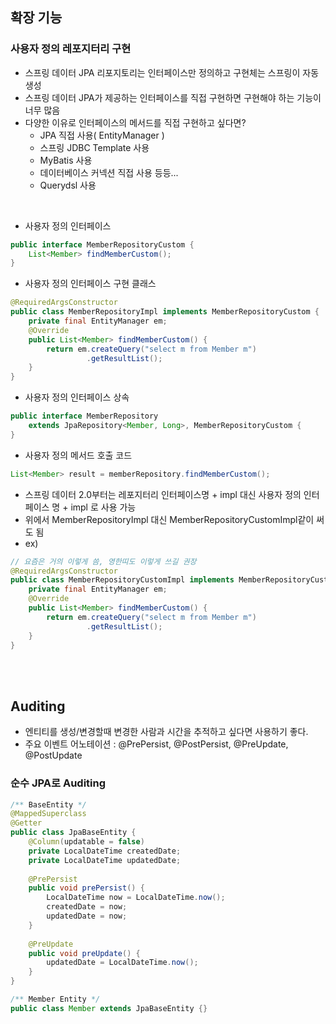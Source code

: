 ## 확장 기능

### 사용자 정의 레포지터리 구현

- 스프링 데이터 JPA 리포지토리는 인터페이스만 정의하고 구현체는 스프링이 자동 생성
- 스프링 데이터 JPA가 제공하는 인터페이스를 직접 구현하면 구현해야 하는 기능이 너무 많음
- 다양한 이유로 인터페이스의 메서드를 직접 구현하고 싶다면?
  - JPA 직접 사용( EntityManager )
  - 스프링 JDBC Template 사용
  - MyBatis 사용
  - 데이터베이스 커넥션 직접 사용 등등...
  - Querydsl 사용

<br>

- 사용자 정의 인터페이스
```java
public interface MemberRepositoryCustom {
    List<Member> findMemberCustom();
}
```

- 사용자 정의 인터페이스 구현 클래스
```java
@RequiredArgsConstructor
public class MemberRepositoryImpl implements MemberRepositoryCustom {
    private final EntityManager em;
    @Override
    public List<Member> findMemberCustom() {
        return em.createQuery("select m from Member m")
                 .getResultList();
    }
}
```

- 사용자 정의 인터페이스 상속
```java
public interface MemberRepository
    extends JpaRepository<Member, Long>, MemberRepositoryCustom {
}
```

- 사용자 정의 메서드 호출 코드
```java
List<Member> result = memberRepository.findMemberCustom();
```

- 스프링 데이터 2.0부터는 레포지터리 인터페이스명 + impl 대신 사용자 정의 인터페이스 명 + impl 로 사용 가능
- 위에서 MemberRepositoryImpl 대신 MemberRepositoryCustomImpl같이 써도 됨
- ex)
```java
// 요즘은 거의 이렇게 씀, 영한띠도 이렇게 쓰길 권장
@RequiredArgsConstructor
public class MemberRepositoryCustomImpl implements MemberRepositoryCustom {
    private final EntityManager em;
    @Override
    public List<Member> findMemberCustom() {
        return em.createQuery("select m from Member m")
                 .getResultList();
    }
}
```

<br><br>

## Auditing
- 엔티티를 생성/변경할때 변경한 사람과 시간을 추적하고 싶다면 사용하기 좋다.
- 주요 이벤트 어노테이션 : @PrePersist, @PostPersist, @PreUpdate, @PostUpdate

### 순수 JPA로 Auditing

```java
/** BaseEntity */
@MappedSuperclass
@Getter
public class JpaBaseEntity {
    @Column(updatable = false)
    private LocalDateTime createdDate;
    private LocalDateTime updatedDate;
    
    @PrePersist
    public void prePersist() {
        LocalDateTime now = LocalDateTime.now();
        createdDate = now;
        updatedDate = now;
    }
    
    @PreUpdate
    public void preUpdate() {
        updatedDate = LocalDateTime.now();
    }
}

/** Member Entity */
public class Member extends JpaBaseEntity {}
```
